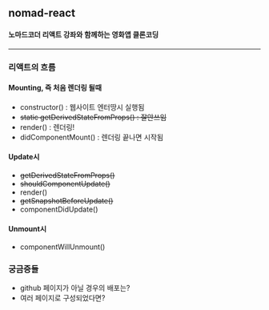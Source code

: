## nomad-react
#### 노마드코더 리액트 강좌와 함께하는 영화앱 클론코딩

---

### 리액트의 흐름
#### Mounting, 즉 처음 렌더링 될때
- constructor() : 웹사이트 엔터땅시 실행됨
- ~~static getDerivedStateFromProps() : 잘안쓰임~~
- render() : 렌더링!
- didComponentMount() : 렌더링 끝나면 시작됨

#### Update시
- ~~getDerivedStateFromProps()~~
- ~~shouldComponentUpdate()~~
- render()
- ~~getSnapshotBeforeUpdate()~~
- componentDidUpdate()

#### Unmount시
- componentWillUnmount()

### 궁금증들
- github 페이지가 아닐 경우의 배포는?
- 여러 페이지로 구성되었다면?